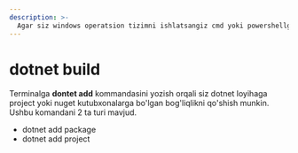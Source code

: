 ```yaml
---
description: >-
  Agar siz windows operatsion tizimni ishlatsangiz cmd yoki powershellga dotent build kommandasini yozasiz. Linux yoki MacOS tizimdan foydalansangiz terminalni ishlatasiz.
---
```


# dotnet build

Terminalga **dontet add** kommandasini yozish orqali siz dotnet loyihaga project yoki nuget kutubxonalarga bo'lgan bog'liqlikni qo'shish munkin. Ushbu komandani 2 ta turi mavjud.
 - dotnet add package
 - dotnet add project
